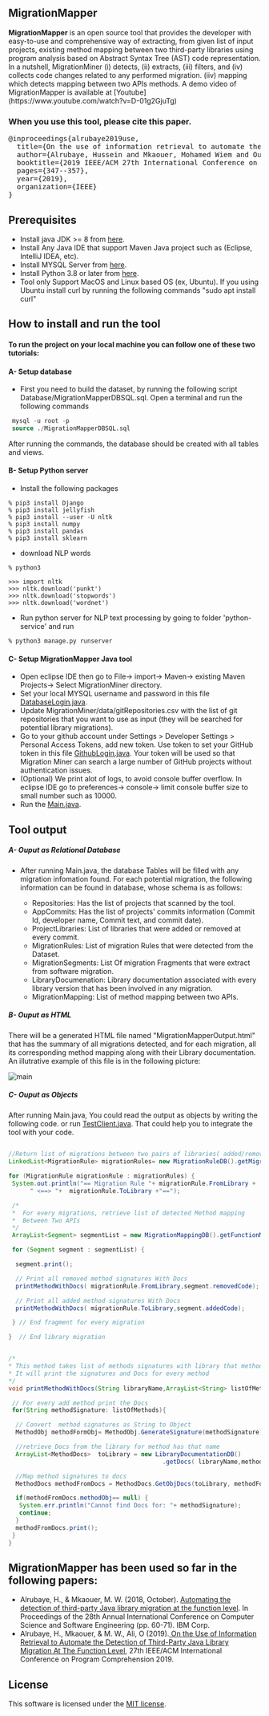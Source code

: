 ## MigrationMapper
<p align="justified">
<b>MigrationMapper</b> is an open source tool that provides the developer with easy-to-use and comprehensive way of extracting, from given list of input projects, existing method mapping between two third-party libraries using program analysis based on Abstract Syntax Tree (AST) code representation. In a nutshell, MigrationMiner (i) detects, (ii) extracts, (iii) filters, and (iv) collects code changes related to any performed migration. (iiv) mapping which detects mapping between two APIs methods. A demo video of MigrationMapper is available at [Youtube](https://www.youtube.com/watch?v=D-01g2GjuTg)

 ### When you use this tool, please cite this paper.
<pre>
@inproceedings{alrubaye2019use,
  title={On the use of information retrieval to automate the detection of third-party java library migration at the method level},
  author={Alrubaye, Hussein and Mkaouer, Mohamed Wiem and Ouni, Ali},
  booktitle={2019 IEEE/ACM 27th International Conference on Program Comprehension (ICPC)},
  pages={347--357},
  year={2019},
  organization={IEEE}
}
</pre>


## Prerequisites

* Install java JDK >= 8 from [here](https://www.oracle.com/technetwork/java/javase/downloads/jdk8-downloads-2133151.html).
* Install Any Java IDE that support Maven Java project such as (Eclipse, IntelliJ IDEA, etc). 
* Install  MYSQL Server from [here](https://dev.mysql.com/downloads/installer/).
* Install Python 3.8 or later from [here](https://www.python.org/downloads/).
* Tool only Support MacOS and Linux based OS (ex, Ubuntu). If you using Ubuntu install curl by running the following commands "sudo apt install curl"

## How to install and run the tool

#### To run the project on your local machine you can follow one of these two tutorials:
 
 #### A- Setup database
* First you need to build the dataset, by running the following script Database/MigrationMapperDBSQL.sql.
Open a terminal and run the following commands
```sql
 mysql -u root -p
 source ./MigrationMapperDBSQL.sql
```

After running the commands, the database should be created with all tables and views.

#### B- Setup Python server

* Install the following packages

```
% pip3 install Django
% pip3 install jellyfish
% pip3 install --user -U nltk
% pip3 install numpy
% pip3 install pandas
% pip3 install sklearn
```

* download NLP  words
```
% python3

>>> import nltk 
>>> nltk.download('punkt')
>>> nltk.download('stopwords')
>>> nltk.download('wordnet')
```

* Run python server for NLP text processing by going to folder 'python-service' and run 
```
% python3 manage.py runserver

```

#### C- Setup MigrationMapper Java tool

* Open eclipse IDE then go to File-> import-> Maven-> existing Maven Projects-> Select MigrationMiner directory.
* Set your local MYSQL username and password in this file [DatabaseLogin.java](https://github.com/hussien89aa/MigrationMapper/blob/master/MigrationMapper/src/main/java/com/project/settings/DatabaseLogin.java).
* Update MigrationMiner/data/gitRepositories.csv with the list of git repositories that you want to use as input (they will be searched for potential library migrations).
* Go to your github account under Settings > Developer Settings > Personal Access Tokens, add new token. Use token to set your GitHub token in this file [GithubLogin.java](https://github.com/hussien89aa/MigrationMapper/blob/master/MigrationMapper/src/main/java/com/project/settings/GithubLogin.java). Your token will be used so that Migration Miner can search a large number of GitHub projects without authentication issues.
* (Optional) We print alot of logs, to avoid console buffer overflow. In eclipse IDE go to   preferences-> console-> limit console buffer size to small number such as 10000.
* Run the [Main.java](https://github.com/hussien89aa/MigrationMapper/blob/master/MigrationMapper/src/main/java/com/main/parse/Main.java).


## Tool output

##### A- Ouput as Relational Database
* After running Main.java, the database Tables will be filled with any migration infomation found. For each potential migration, the following information can be found in database, whose schema is as follows:
 
   * Repositories: Has the list of projects that scanned by the tool.
   * AppCommits: Has the list of projects' commits information (Commit Id, developer name, Commit text, and commit date).
   * ProjectLibraries: List of libraries that were added or removed at every commit.
   * MigrationRules:  List of migration Rules that were detected from the Dataset.
   * MigrationSegments: List Of migration Fragments that were extract from software migration.
   * LibraryDocumenation: Library documentation associated with every library version that has been involved in any migration.
   * MigrationMapping: List of method mapping between two APIs.
##### B- Ouput as HTML
   There will be a generated HTML file named "MigrationMapperOutput.html" that has the summary of all migrations detected, and for each migration, all its corresponding method mapping along with their Library documentation. An illutrative example of this file is in the following picture:
   
![main](http://attach.alruabye.net/migrationminer/methodMapping.jpg)


##### C- Ouput as Objects
After running Main.java, You could read the output as objects by writing the following code. or run [TestClient.java](https://github.com/hussien89aa/MigrationMapper/blob/master/MigrationMapper/src/main/java/com/main/parse/TestClient.java). That could help you to integrate the tool with your code.

```java
 
//Return list of migrations between two pairs of libraries( added/removed)
LinkedList<MigrationRule> migrationRules= new MigrationRuleDB().getMigrationRulesWithoutVersion(1);

for (MigrationRule migrationRule : migrationRules) {
 System.out.println("== Migration Rule "+ migrationRule.FromLibrary +
      " <==> "+  migrationRule.ToLibrary +"==");

 /*
 *  For every migrations, retrieve list of detected Method mapping
 *  Between Two APIs
 */
 ArrayList<Segment> segmentList = new MigrationMappingDB().getFunctionMapping(String.valueOf(migrationRule.ID), false, false);

 for (Segment segment : segmentList) {

  segment.print();

  // Print all removed method signatures With Docs
  printMethodWithDocs( migrationRule.FromLibrary,segment.removedCode);  

  // Print all added method signatures With Docs
  printMethodWithDocs( migrationRule.ToLibrary,segment.addedCode);

 } // End fragment for every migration

}  // End library migration


/* 
* This method takes list of methods signatures with library that methods belong to.
* It will print the signatures and Docs for every method
*/
void printMethodWithDocs(String libraryName,ArrayList<String> listOfMethods ) {

 // For every add method print the Docs
 for(String methodSignature: listOfMethods){

  // Convert  method signatures as String to Object
  MethodObj methodFormObj= MethodObj.GenerateSignature(methodSignature);

  //retrieve Docs from the library for method has that name
  ArrayList<MethodDocs>  toLibrary = new LibraryDocumentationDB()
                                           .getDocs( libraryName,methodFormObj.methodName);

  //Map method signatures to docs
  MethodDocs methodFromDocs = MethodDocs.GetObjDocs(toLibrary, methodFormObj);

  if(methodFromDocs.methodObj== null) {
   System.err.println("Cannot find Docs for: "+ methodSignature);
   continue;
  }
  methodFromDocs.print();      
 }
}
```
 
## MigrationMapper has been used so far in the following papers:

* Alrubaye, H., & Mkaouer, M. W. (2018, October). [Automating the detection of third-party Java library migration at the function level](https://dl.acm.org/citation.cfm?id=3291299). In Proceedings of the 28th Annual International Conference on Computer Science and Software Engineering (pp. 60-71). IBM Corp.
* Alrubaye, H., Mkaouer, & M. W., Ali, O (2019).[ On the Use of Information Retrieval to Automate the Detection of Third-Party Java Library Migration At The Function Level](https://dl.acm.org/citation.cfm?id=3339129), 27th IEEE/ACM International Conference on Program Comprehension 2019. 
 
## License

This software is licensed under the [MIT license](https://opensource.org/licenses/MIT).
